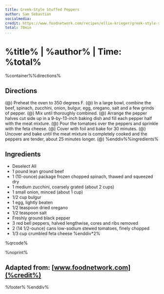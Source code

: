 ```yaml
---
title: Greek-Style Stuffed Peppers
author: Sam Sebastian
socialmedia:
credit: https://www.foodnetwork.com/recipes/ellie-krieger/greek-style-stuffed-peppers-recipe-1946946
total: 70min
...
```


# %title% | %author% | Time: %total%

%container%%directions%

## Directions

(@) Preheat the oven to 350 degrees F.
(@) In a large bowl, combine the beef, spinach, zucchini, onion, bulgur, egg, oregano, salt and a few grinds of pepper.
(@) Mix until thoroughly combined.
(@) Arrange the pepper halves cut side up in a 9-by-13-inch baking dish and fill each pepper half with the meat mixture.
(@) Pour the tomatoes over the peppers and sprinkle with the feta cheese.
(@) Cover with foil and bake for 30 minutes.
(@) Uncover and bake until the meat mixture is completely cooked and the peppers are tender, about 25 minutes longer.
(@) 
%enddiv%%ingredients%
## Ingredients
- Deselect All
- 1 pound lean ground beef
- 1 (10-ounce) package frozen chopped spinach, thawed and squeezed dry
- 1 medium zucchini, coarsely grated (about 2 cups)
- 1 small onion, minced (about 1 cup)
- 1/2 cup bulgur
- 1 egg, lightly beaten
- 1/2 teaspoon dried oregano
- 1/2 teaspoon salt
- Freshly ground black pepper
- 3 red bell peppers, halved lengthwise, cores and ribs removed
- 2 (14 1/2-ounce) cans low-sodium stewed tomatoes, finely chopped
- 1/3 cup crumbled feta cheese
%enddiv*2%

%qrcode%

%noprint%
## Adapted from: [www.foodnetwork.com](%credit%)
%footer%
%enddiv%

